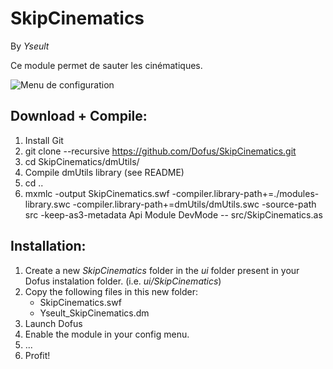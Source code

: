 SkipCinematics
==============

By *Yseult*

Ce module permet de sauter les cinématiques.

![Menu de configuration](http://imageshack.us/a/img832/5413/jzt3.png "Menu de configuration")

Download + Compile:
-------------------

1. Install Git
2. git clone --recursive https://github.com/Dofus/SkipCinematics.git
3. cd SkipCinematics/dmUtils/
4. Compile dmUtils library (see README)
5. cd ..
3. mxmlc -output SkipCinematics.swf -compiler.library-path+=./modules-library.swc -compiler.library-path+=dmUtils/dmUtils.swc -source-path src -keep-as3-metadata Api Module DevMode -- src/SkipCinematics.as

Installation:
-------------

1. Create a new *SkipCinematics* folder in the *ui* folder present in your Dofus instalation folder. (i.e. *ui/SkipCinematics*)
2. Copy the following files in this new folder:
    * SkipCinematics.swf
    * Yseult_SkipCinematics.dm
3. Launch Dofus
4. Enable the module in your config menu.
5. ...
6. Profit!
